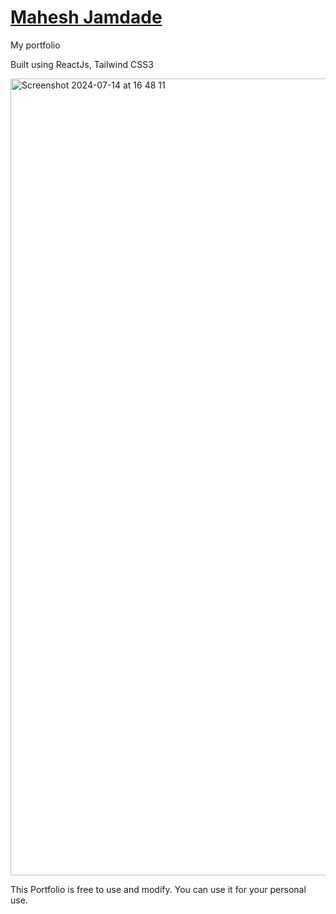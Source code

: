 # [Mahesh Jamdade](https://maheshjamdade.com)
My portfolio

Built using ReactJs, Tailwind CSS3

<img width="1275" alt="Screenshot 2024-07-14 at 16 48 11" src="https://github.com/user-attachments/assets/c48d28c7-5f54-48ae-ba6b-78b90dde0039">


This Portfolio is free to use and modify. You can use it for your personal use.
